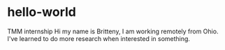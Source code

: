# hello-world
TMM internship
Hi my name is Britteny, I am working remotely from Ohio.
I've learned to do more research when interested in something.
